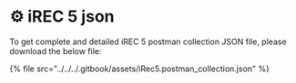 # ⚙ iREC 5 json

To get complete and detailed iREC 5 postman collection JSON file, please download the below file:

{% file src="../../../.gitbook/assets/iRec5.postman_collection.json" %}
